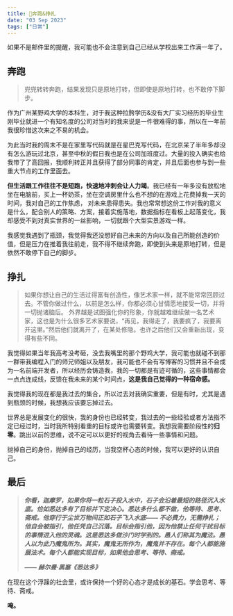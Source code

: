 ```yaml
---
title: 🏃奔跑&挣扎
date: "03 Sep 2023"
tags: ["日常"]
---
```


如果不是邮件里的提醒，我可能也不会注意到自己已经从学校出来工作满一年了。

## 奔跑

> 兜兜转转奔跑，结果发现只是原地打转，但即使是原地打转，也不敢停下脚步。

作为广州某野鸡大学的本科生，对于我这种拉胯学历&没有大厂实习经历的毕业生刚毕业就进一个有知名度的公司对当时的我来说是一件很难得的事，所以在一年前我很珍惜这次来之不易的机会。

为此当时我的周末不是在家里写代码就是在星巴克写代码，在北京呆了半年多却没有怎么游玩过北京，甚至中秋的假日我也是在公司加班度过。大量的投入确实也给我带了了高回报，我顺利转正并且获得了部分同事的肯定，并且后面也参与到一些重大节点的工作里面去。

**但生活跟工作往往不是短跑，快速地冲刺会让人力竭**。我已经有一年多没有放松地坐在电脑前，买上一杯奶茶，坐在空调房里什么也不想的在游戏上花费掉我一天的时间，我对自己的工作焦虑， 对未来患得患失。我也常常想这份工作对我的意义是什么，配合别人的策略、方案，接着实施落地，数据指标在看板上起落变化，我却感受不到对真实世界的一丝影响，一切就跟个大型实景游戏一样。

我感觉我遇到了瓶颈，我觉得我还没想好自己未来的方向以及自己所能创造的价值，但是压力在推着我往前走，我不得不继续奔跑，即使到头来是原地打转，但是依然不敢停下自己的脚步。

## 挣扎

> 如果你想让自己的生活过得富有创造性，像艺术家一样，就不能常常回顾过去。不管你做过什么，以前是怎么样，你都必须心甘情愿地接受一切，并将一切抛诸脑后。
> 外界越是试图强化你的形象，你就越难继续做一名艺术家，这也是为什么很多艺术家要说，“再见，我得走了，我要疯了，我要离开这里。”然后他们就离开了，在某处修隐。也许之后他们又会重新出现，变得有些不同。

我觉得如果当年我高考没考砸，没去我嘴里的那个野鸡大学，我可能也就碰不到那一群带我编程入门的师兄师姐以及朋友，我可能也不会有写博客的习惯并且不会成为一名前端开发者，所以经历会铸造我，我的一切都是有迹可循的，这些事情都会一点点连成线，反馈在我未来的某个时间点，**这是我自己觉得的一种宿命感。**

我觉得我的现在都是我过去的集合，所以过去对我确实重要，但是有时，尤其是遇到瓶颈的时候，我想我应该要忘掉过去。

世界总是发展变化的很快，我的身份也已经转变，我过去的一些经验或者方法指不定已经过时，当时我所特别看重的目标或许也需要转变。我想我需要阶段性的**归零**。跳出以前的思维，说不定可以以更好的视角去看待一些事情和问题。

抛掉自己的身份，抛掉自己的经历，当我空杯心态的时候，我可以更好的认识自己。

## 最后

> **_你看，迦摩罗，如果你将一粒石子投入水中，石子会沿着最短的路径沉入水底。恰如悉达多有了目标并下定决心。悉达多什么都不做，他等待、思考、斋戒。他穿行于尘世万物间正如石子飞入水底—— 不必费力，无需挣扎；他自会被指引，他任凭自己沉落。目标会指引他，因为他禁止任何干扰目标的事情进入他的灵魂。这是悉达多做沙门时学到的。愚人们称其为魔法。愚人以为此乃魔鬼所为。其实，魔鬼无所作为，魔鬼并不存在。每个人都能施展法术。每个人都能实现目标，如果他会思考、等待、斋戒。_**
>
> **_—— 赫尔曼·黑塞《悉达多》_**

在现在这个浮躁的社会里，或许保持一个好的心态才是成长的基石。学会思考、等待、斋戒。

**唵。**
